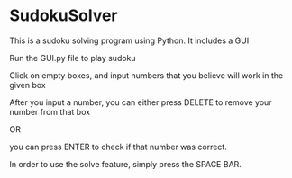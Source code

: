# SudokuSolver

This is a sudoku solving program using Python. It includes a GUI

Run the GUI.py file to play sudoku

Click on empty boxes, and input numbers that you believe will work in the given box

After you input a number, you can either press DELETE to remove your number from that box

OR

you can press ENTER to check if that number was correct.

In order to use the solve feature, simply press the SPACE BAR.
